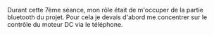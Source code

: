 Durant cette 7ème séance, mon rôle était de m'occuper de la partie bluetooth du projet. Pour cela je devais d'abord me concentrer sur le contrôle du moteur DC via le téléphone.
